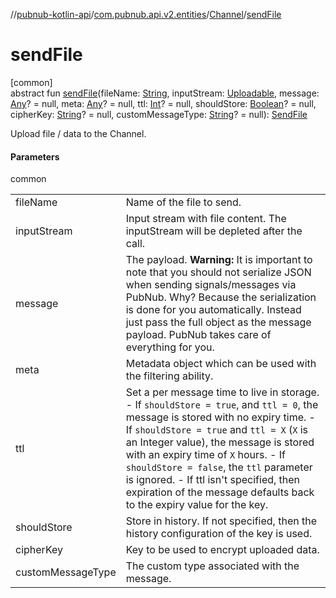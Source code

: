 //[pubnub-kotlin-api](../../../index.md)/[com.pubnub.api.v2.entities](../index.md)/[Channel](index.md)/[sendFile](send-file.md)

# sendFile

[common]\
abstract fun [sendFile](send-file.md)(fileName: [String](https://kotlinlang.org/api/latest/jvm/stdlib/kotlin-stdlib/kotlin/-string/index.html), inputStream: [Uploadable](../../com.pubnub.kmp/-uploadable/index.md), message: [Any](https://kotlinlang.org/api/latest/jvm/stdlib/kotlin-stdlib/kotlin/-any/index.html)? = null, meta: [Any](https://kotlinlang.org/api/latest/jvm/stdlib/kotlin-stdlib/kotlin/-any/index.html)? = null, ttl: [Int](https://kotlinlang.org/api/latest/jvm/stdlib/kotlin-stdlib/kotlin/-int/index.html)? = null, shouldStore: [Boolean](https://kotlinlang.org/api/latest/jvm/stdlib/kotlin-stdlib/kotlin/-boolean/index.html)? = null, cipherKey: [String](https://kotlinlang.org/api/latest/jvm/stdlib/kotlin-stdlib/kotlin/-string/index.html)? = null, customMessageType: [String](https://kotlinlang.org/api/latest/jvm/stdlib/kotlin-stdlib/kotlin/-string/index.html)? = null): [SendFile](../../com.pubnub.api.endpoints.files/-send-file/index.md)

Upload file / data to the Channel.

#### Parameters

common

| | |
|---|---|
| fileName | Name of the file to send. |
| inputStream | Input stream with file content. The inputStream will be depleted after the call. |
| message | The payload.     **Warning:** It is important to note that you should not serialize JSON     when sending signals/messages via PubNub.     Why? Because the serialization is done for you automatically.     Instead just pass the full object as the message payload.     PubNub takes care of everything for you. |
| meta | Metadata object which can be used with the filtering ability. |
| ttl | Set a per message time to live in storage.     - If `shouldStore = true`, and `ttl = 0`, the message is stored       with no expiry time.     - If `shouldStore = true` and `ttl = X` (`X` is an Integer value),       the message is stored with an expiry time of `X` hours.     - If `shouldStore = false`, the `ttl` parameter is ignored.     - If ttl isn't specified, then expiration of the message defaults       back to the expiry value for the key. |
| shouldStore | Store in history.     If not specified, then the history configuration of the key is used. |
| cipherKey | Key to be used to encrypt uploaded data. |
| customMessageType | The custom type associated with the message. |
